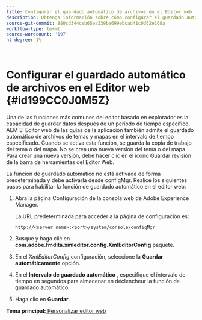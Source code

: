 ```yaml
---
title: Configurar el guardado automático de archivos en el Editor web
description: Obtenga información sobre cómo configurar el guardado automático de archivos en el Editor Web
source-git-commit: 880cd344ceb65ea339be699ebcad41c0d62e168a
workflow-type: tm+mt
source-wordcount: '197'
ht-degree: 1%

---
```


# Configurar el guardado automático de archivos en el Editor web {#id199CC0J0M5Z}

Una de las funciones más comunes del editor basado en explorador es la capacidad de guardar datos después de un período de tiempo específico. AEM El Editor web de las guías de la aplicación también admite el guardado automático de archivos de temas y mapas en el intervalo de tiempo especificado. Cuando se activa esta función, se guarda la copia de trabajo del tema o del mapa. No se crea una nueva versión del tema o del mapa. Para crear una nueva versión, debe hacer clic en el icono Guardar revisión de la barra de herramientas del Editor Web.

La función de guardado automático no está activada de forma predeterminada y debe activarla desde configMgr. Realice los siguientes pasos para habilitar la función de guardado automático en el editor web:

1. Abra la página Configuración de la consola web de Adobe Experience Manager.

   La URL predeterminada para acceder a la página de configuración es:

   ```http
   http://<server name>:<port>/system/console/configMgr
   ```

1. Busque y haga clic en **com.adobe.fmdita.xmleditor.config.XmlEditorConfig** paquete.

1. En el *XmlEditorConfig* configuración, seleccione la **Guardar automáticamente** opción.

1. En el **Intervalo de guardado automático** , especifique el intervalo de tiempo en segundos para almacenar en déclencheur la función de guardado automático.

1. Haga clic en **Guardar**.


**Tema principal:**[ Personalizar editor web](conf-web-editor.md)
